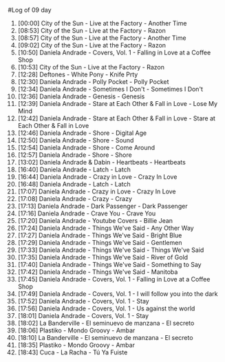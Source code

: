 #Log of 09 day

1. [00:00] City of the Sun - Live at the Factory - Another Time
1. [08:53] City of the Sun - Live at the Factory - Razon
1. [08:57] City of the Sun - Live at the Factory - Another Time
1. [09:02] City of the Sun - Live at the Factory - Razon
1. [10:50] Daniela Andrade - Covers, Vol. 1 - Falling in Love at a Coffee Shop
1. [10:53] City of the Sun - Live at the Factory - Razon
1. [12:28] Deftones - White Pony - Knife Prty
1. [12:30] Daniela Andrade - Polly Pocket - Polly Pocket
1. [12:34] Daniela Andrade - Sometimes I Don't - Sometimes I Don't
1. [12:36] Daniela Andrade - Genesis - Genesis
1. [12:39] Daniela Andrade - Stare at Each Other & Fall in Love - Lose My Mind
1. [12:42] Daniela Andrade - Stare at Each Other & Fall in Love - Stare at Each Other & Fall in Love
1. [12:46] Daniela Andrade - Shore - Digital Age
1. [12:50] Daniela Andrade - Shore - Sound
1. [12:54] Daniela Andrade - Shore - Come Around
1. [12:57] Daniela Andrade - Shore - Shore
1. [13:02] Daniela Andrade & Dabin - Heartbeats - Heartbeats
1. [16:40] Daniela Andrade - Latch - Latch
1. [16:44] Daniela Andrade - Crazy in Love - Crazy In Love
1. [16:48] Daniela Andrade - Latch - Latch
1. [17:07] Daniela Andrade - Crazy in Love - Crazy In Love
1. [17:08] Daniela Andrade - Crazy - Crazy
1. [17:13] Daniela Andrade - Dark Passenger - Dark Passenger
1. [17:16] Daniela Andrade - Crave You - Crave You
1. [17:20] Daniela Andrade - Youtube Covers - Billie Jean
1. [17:24] Daniela Andrade - Things We've Said - Any Other Way
1. [17:27] Daniela Andrade - Things We've Said - Bright Blue
1. [17:29] Daniela Andrade - Things We've Said - Gentlemen
1. [17:33] Daniela Andrade - Things We've Said - Things We've Said
1. [17:35] Daniela Andrade - Things We've Said - River of Gold
1. [17:40] Daniela Andrade - Things We've Said - Something to Say
1. [17:42] Daniela Andrade - Things We've Said - Manitoba
1. [17:45] Daniela Andrade - Covers, Vol. 1 - Falling in Love at a Coffee Shop
1. [17:49] Daniela Andrade - Covers, Vol. 1 - I will follow you into the dark
1. [17:52] Daniela Andrade - Covers, Vol. 1 - Stay
1. [17:56] Daniela Andrade - Covers, Vol. 1 - Us against the world
1. [18:01] Daniela Andrade - Covers, Vol. 1 - Stay
1. [18:02] La Banderville - El seminuevo de manzana - El secreto
1. [18:06] Plastiko - Mondo Groovy - Ambar
1. [18:10] La Banderville - El seminuevo de manzana - El secreto
1. [18:35] Plastiko - Mondo Groovy - Ambar
1. [18:43] Cuca - La Racha - Tú Ya Fuiste

